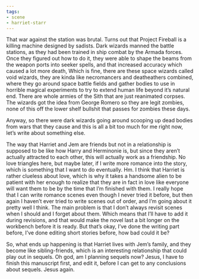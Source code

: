 ```yaml
---
tags:
- scene
- harriet-starr
---
```


That war against the station was brutal. Turns out that Project Fireball
is a killing machine designed by sadists. Dark wizards manned the battle
stations, as they had been trained in ship combat by the Armada forces.
Once they figured out how to do it, they were able to shape the beams
from the weapon ports into seeker spells, and that increased accuracy
which caused a lot more death, Which is fine, there are these space
wizards called void wizards, they are kinda like necromancers and
deatheathers combined, where they go around space battle fields and
gather bodies to use in horrible magical experiments to try to extend
human life beyond it’s natural end. There are whole armies of the Sith
that are just reanimated corpses. The wizards got the idea from George
Romero so they are legit zombies, none of this off the lower shelf
bullshit that passes for zombies these days.

Anyway, so there were dark wizards going around scooping up dead bodies
from wars that they cause and this is all a bit too much for me right
now, let’s write about something else.

The way that Harriet and Jem are friends but not in a relationship is
supposed to be like how Harry and Herminonie is, but since they aren’t
actually attracted to each other, this will actually work as a
friendship. No love triangles here, but maybe later, if I write more
romance into the story, which is something that I want to do eventually.
Hm. I think that Harriet is rather clueless about love, which is why it
takes a handsome alien to be patient with her enough to realize that
they are in fact in love like everyone will want them to be by the time
that I’m finished with them. I really hope that I can write romance
scenes even though I never tried it before, but then again I haven’t
ever tried to write scenes out of order, and I’m going about it pretty
well I think. The main problem is that I don’t always revisit scenes
when I should and I forget about them. Which means that I’ll have to add
it during revisions, and that would make the novel last a bit longer on
the workbench before it is ready. But that’s okay, I’ve done the writing
part before, I’ve done editing short stories before, how bad could it
be?

So, what ends up happening is that Harriet lives with Jem’s family, and
they become like sibling-friends, which is an interesting relationship
that could play out in sequels. Oh god, am I planning sequels now?
Jesus, I have to finish this manuscript first, and edit it, before I can
get to any conclusions about sequels. Jesus again.
